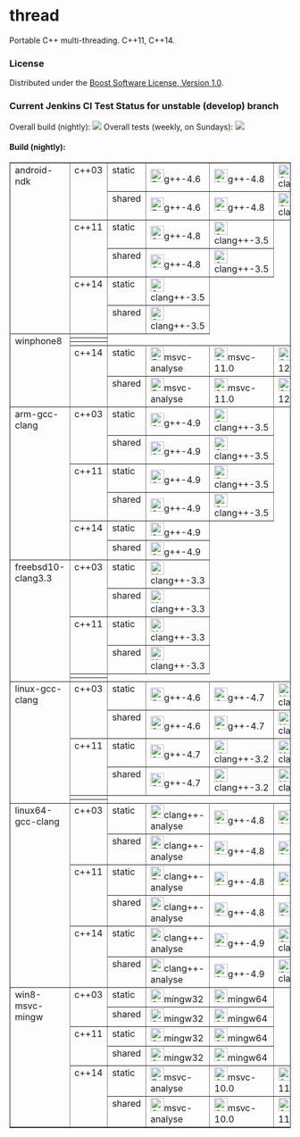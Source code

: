 thread
======

Portable C++ multi-threading. C++11, C++14.

### License

Distributed under the [Boost Software License, Version 1.0](http://boost.org/LICENSE_1_0.txt).

### Current Jenkins CI Test Status for unstable (develop) branch
Overall build (nightly): <a href='https://ci.nedprod.com/view/All/job/Boost.Thread%20Build/'><img src='https://ci.nedprod.com/buildStatus/icon?job=Boost.Thread%20Build'></a> Overall tests (weekly, on Sundays): <a href='https://ci.nedprod.com/view/All/job/Boost.Thread%20Test/'><img src='https://ci.nedprod.com/buildStatus/icon?job=Boost.Thread%20Test'></a>

#### Build (nightly):
<table id="configuration-matrix" width="100%" border="1">
  <tr>
    <td class="matrix-leftcolumn" rowspan="6" valign="top">android-ndk</td><td class="matrix-leftcolumn" rowspan="2" valign="top">c++03</td><td class="matrix-leftcolumn" rowspan="1" valign="top">static</td><td class="matrix-cell"><div><a class="model-link inside" href="https://ci.nedprod.com/job/Boost.Thread%20Build/CPPSTD=c++03,CXX=g++-4.6,LINKTYPE=static,label=android-ndk/"><img height="24" alt="Failed" width="24" src="https://ci.nedprod.com/static/36a4c947/images/24x24/red.png" tooltip="Failed"/></a>g++-4.6</div></td><td class="matrix-cell"><div><a class="model-link inside" href="https://ci.nedprod.com/job/Boost.Thread%20Build/CPPSTD=c++03,CXX=g++-4.8,LINKTYPE=static,label=android-ndk/"><img height="24" alt="Success" width="24" src="https://ci.nedprod.com/static/36a4c947/images/24x24/blue.png" tooltip="Success"/></a>g++-4.8</div></td><td class="matrix-cell"><div><a class="model-link inside" href="https://ci.nedprod.com/job/Boost.Thread%20Build/CPPSTD=c++03,CXX=clang++-3.5,LINKTYPE=static,label=android-ndk/"><img height="24" alt="Success" width="24" src="https://ci.nedprod.com/static/36a4c947/images/24x24/blue.png" tooltip="Success"/></a>clang++-3.5</div></td>
  </tr>
  <tr>
    <td class="matrix-leftcolumn" rowspan="1" valign="top">shared</td><td class="matrix-cell"><div><a class="model-link inside" href="https://ci.nedprod.com/job/Boost.Thread%20Build/CPPSTD=c++03,CXX=g++-4.6,LINKTYPE=shared,label=android-ndk/"><img height="24" alt="Failed" width="24" src="https://ci.nedprod.com/static/36a4c947/images/24x24/red.png" tooltip="Failed"/></a>g++-4.6</div></td><td class="matrix-cell"><div><a class="model-link inside" href="https://ci.nedprod.com/job/Boost.Thread%20Build/CPPSTD=c++03,CXX=g++-4.8,LINKTYPE=shared,label=android-ndk/"><img height="24" alt="Success" width="24" src="https://ci.nedprod.com/static/36a4c947/images/24x24/blue.png" tooltip="Success"/></a>g++-4.8</div></td><td class="matrix-cell"><div><a class="model-link inside" href="https://ci.nedprod.com/job/Boost.Thread%20Build/CPPSTD=c++03,CXX=clang++-3.5,LINKTYPE=shared,label=android-ndk/"><img height="24" alt="Success" width="24" src="https://ci.nedprod.com/static/36a4c947/images/24x24/blue.png" tooltip="Success"/></a>clang++-3.5</div></td>
  </tr>
  <tr>
    <td class="matrix-leftcolumn" rowspan="2" valign="top">c++11</td><td class="matrix-leftcolumn" rowspan="1" valign="top">static</td><td class="matrix-cell"><div><a class="model-link inside" href="https://ci.nedprod.com/job/Boost.Thread%20Build/CPPSTD=c++11,CXX=g++-4.8,LINKTYPE=static,label=android-ndk/"><img height="24" alt="Success" width="24" src="https://ci.nedprod.com/static/36a4c947/images/24x24/blue.png" tooltip="Success"/></a>g++-4.8</div></td><td class="matrix-cell"><div><a class="model-link inside" href="https://ci.nedprod.com/job/Boost.Thread%20Build/CPPSTD=c++11,CXX=clang++-3.5,LINKTYPE=static,label=android-ndk/"><img height="24" alt="Success" width="24" src="https://ci.nedprod.com/static/36a4c947/images/24x24/blue.png" tooltip="Success"/></a>clang++-3.5</div></td>
  </tr>
  <tr>
    <td class="matrix-leftcolumn" rowspan="1" valign="top">shared</td><td class="matrix-cell"><div><a class="model-link inside" href="https://ci.nedprod.com/job/Boost.Thread%20Build/CPPSTD=c++11,CXX=g++-4.8,LINKTYPE=shared,label=android-ndk/"><img height="24" alt="Success" width="24" src="https://ci.nedprod.com/static/36a4c947/images/24x24/blue.png" tooltip="Success"/></a>g++-4.8</div></td><td class="matrix-cell"><div><a class="model-link inside" href="https://ci.nedprod.com/job/Boost.Thread%20Build/CPPSTD=c++11,CXX=clang++-3.5,LINKTYPE=shared,label=android-ndk/"><img height="24" alt="Success" width="24" src="https://ci.nedprod.com/static/36a4c947/images/24x24/blue.png" tooltip="Success"/></a>clang++-3.5</div></td>
  </tr>
  <tr>
    <td class="matrix-leftcolumn" rowspan="2" valign="top">c++14</td><td class="matrix-leftcolumn" rowspan="1" valign="top">static</td><td class="matrix-cell"><div><a class="model-link inside" href="https://ci.nedprod.com/job/Boost.Thread%20Build/CPPSTD=c++14,CXX=clang++-3.5,LINKTYPE=static,label=android-ndk/"><img height="24" alt="Success" width="24" src="https://ci.nedprod.com/static/36a4c947/images/24x24/blue.png" tooltip="Success"/></a>clang++-3.5</div></td>
  </tr>
  <tr>
    <td class="matrix-leftcolumn" rowspan="1" valign="top">shared</td><td class="matrix-cell"><div><a class="model-link inside" href="https://ci.nedprod.com/job/Boost.Thread%20Build/CPPSTD=c++14,CXX=clang++-3.5,LINKTYPE=shared,label=android-ndk/"><img height="24" alt="Success" width="24" src="https://ci.nedprod.com/static/36a4c947/images/24x24/blue.png" tooltip="Success"/></a>clang++-3.5</div></td>
  </tr>
  <tr>
    <td class="matrix-leftcolumn" rowspan="6" valign="top">winphone8</td>
  </tr>
  <tr>
    <td/>
  </tr>
  <tr>
    <td/>
  </tr>
  <tr>
    <td/>
  </tr>
  <tr>
    <td class="matrix-leftcolumn" rowspan="2" valign="top">c++14</td><td class="matrix-leftcolumn" rowspan="1" valign="top">static</td><td class="matrix-cell"><div><a class="model-link inside" href="https://ci.nedprod.com/job/Boost.Thread%20Build/CPPSTD=c++14,CXX=msvc-analyse,LINKTYPE=static,label=winphone8/"><img height="24" alt="Failed" width="24" src="https://ci.nedprod.com/static/36a4c947/images/24x24/red.png" tooltip="Failed"/></a>msvc-analyse</div></td><td class="matrix-cell"><div><a class="model-link inside" href="https://ci.nedprod.com/job/Boost.Thread%20Build/CPPSTD=c++14,CXX=msvc-11.0,LINKTYPE=static,label=winphone8/"><img height="24" alt="Success" width="24" src="https://ci.nedprod.com/static/36a4c947/images/24x24/blue.png" tooltip="Success"/></a>msvc-11.0</div></td><td class="matrix-cell"><div><a class="model-link inside" href="https://ci.nedprod.com/job/Boost.Thread%20Build/CPPSTD=c++14,CXX=msvc-12.0,LINKTYPE=static,label=winphone8/"><img height="24" alt="Success" width="24" src="https://ci.nedprod.com/static/36a4c947/images/24x24/blue.png" tooltip="Success"/></a>msvc-12.0</div></td><td class="matrix-cell"><div><a class="model-link inside" href="https://ci.nedprod.com/job/Boost.Thread%20Build/CPPSTD=c++14,CXX=msvc-14.0,LINKTYPE=static,label=winphone8/"><img height="24" alt="Success" width="24" src="https://ci.nedprod.com/static/36a4c947/images/24x24/blue.png" tooltip="Success"/></a>msvc-14.0</div></td>
  </tr>
  <tr>
    <td class="matrix-leftcolumn" rowspan="1" valign="top">shared</td><td class="matrix-cell"><div><a class="model-link inside" href="https://ci.nedprod.com/job/Boost.Thread%20Build/CPPSTD=c++14,CXX=msvc-analyse,LINKTYPE=shared,label=winphone8/"><img height="24" alt="Failed" width="24" src="https://ci.nedprod.com/static/36a4c947/images/24x24/red.png" tooltip="Failed"/></a>msvc-analyse</div></td><td class="matrix-cell"><div><a class="model-link inside" href="https://ci.nedprod.com/job/Boost.Thread%20Build/CPPSTD=c++14,CXX=msvc-11.0,LINKTYPE=shared,label=winphone8/"><img height="24" alt="Success" width="24" src="https://ci.nedprod.com/static/36a4c947/images/24x24/blue.png" tooltip="Success"/></a>msvc-11.0</div></td><td class="matrix-cell"><div><a class="model-link inside" href="https://ci.nedprod.com/job/Boost.Thread%20Build/CPPSTD=c++14,CXX=msvc-12.0,LINKTYPE=shared,label=winphone8/"><img height="24" alt="Success" width="24" src="https://ci.nedprod.com/static/36a4c947/images/24x24/blue.png" tooltip="Success"/></a>msvc-12.0</div></td><td class="matrix-cell"><div><a class="model-link inside" href="https://ci.nedprod.com/job/Boost.Thread%20Build/CPPSTD=c++14,CXX=msvc-14.0,LINKTYPE=shared,label=winphone8/"><img height="24" alt="Success" width="24" src="https://ci.nedprod.com/static/36a4c947/images/24x24/blue.png" tooltip="Success"/></a>msvc-14.0</div></td>
  </tr>
  <tr>
    <td class="matrix-leftcolumn" rowspan="6" valign="top">arm-gcc-clang</td><td class="matrix-leftcolumn" rowspan="2" valign="top">c++03</td><td class="matrix-leftcolumn" rowspan="1" valign="top">static</td><td class="matrix-cell"><div><a class="model-link inside" href="https://ci.nedprod.com/job/Boost.Thread%20Build/CPPSTD=c++03,CXX=g++-4.9,LINKTYPE=static,label=arm-gcc-clang/"><img height="24" alt="Success" width="24" src="https://ci.nedprod.com/static/36a4c947/images/24x24/blue.png" tooltip="Success"/></a>g++-4.9</div></td><td class="matrix-cell"><div><a class="model-link inside" href="https://ci.nedprod.com/job/Boost.Thread%20Build/CPPSTD=c++03,CXX=clang++-3.5,LINKTYPE=static,label=arm-gcc-clang/"><img height="24" alt="Success" width="24" src="https://ci.nedprod.com/static/36a4c947/images/24x24/blue.png" tooltip="Success"/></a>clang++-3.5</div></td>
  </tr>
  <tr>
    <td class="matrix-leftcolumn" rowspan="1" valign="top">shared</td><td class="matrix-cell"><div><a class="model-link inside" href="https://ci.nedprod.com/job/Boost.Thread%20Build/CPPSTD=c++03,CXX=g++-4.9,LINKTYPE=shared,label=arm-gcc-clang/"><img height="24" alt="Success" width="24" src="https://ci.nedprod.com/static/36a4c947/images/24x24/blue.png" tooltip="Success"/></a>g++-4.9</div></td><td class="matrix-cell"><div><a class="model-link inside" href="https://ci.nedprod.com/job/Boost.Thread%20Build/CPPSTD=c++03,CXX=clang++-3.5,LINKTYPE=shared,label=arm-gcc-clang/"><img height="24" alt="Success" width="24" src="https://ci.nedprod.com/static/36a4c947/images/24x24/blue.png" tooltip="Success"/></a>clang++-3.5</div></td>
  </tr>
  <tr>
    <td class="matrix-leftcolumn" rowspan="2" valign="top">c++11</td><td class="matrix-leftcolumn" rowspan="1" valign="top">static</td><td class="matrix-cell"><div><a class="model-link inside" href="https://ci.nedprod.com/job/Boost.Thread%20Build/CPPSTD=c++11,CXX=g++-4.9,LINKTYPE=static,label=arm-gcc-clang/"><img height="24" alt="Success" width="24" src="https://ci.nedprod.com/static/36a4c947/images/24x24/blue.png" tooltip="Success"/></a>g++-4.9</div></td><td class="matrix-cell"><div><a class="model-link inside" href="https://ci.nedprod.com/job/Boost.Thread%20Build/CPPSTD=c++11,CXX=clang++-3.5,LINKTYPE=static,label=arm-gcc-clang/"><img height="24" alt="Success" width="24" src="https://ci.nedprod.com/static/36a4c947/images/24x24/blue.png" tooltip="Success"/></a>clang++-3.5</div></td>
  </tr>
  <tr>
    <td class="matrix-leftcolumn" rowspan="1" valign="top">shared</td><td class="matrix-cell"><div><a class="model-link inside" href="https://ci.nedprod.com/job/Boost.Thread%20Build/CPPSTD=c++11,CXX=g++-4.9,LINKTYPE=shared,label=arm-gcc-clang/"><img height="24" alt="Success" width="24" src="https://ci.nedprod.com/static/36a4c947/images/24x24/blue.png" tooltip="Success"/></a>g++-4.9</div></td><td class="matrix-cell"><div><a class="model-link inside" href="https://ci.nedprod.com/job/Boost.Thread%20Build/CPPSTD=c++11,CXX=clang++-3.5,LINKTYPE=shared,label=arm-gcc-clang/"><img height="24" alt="Success" width="24" src="https://ci.nedprod.com/static/36a4c947/images/24x24/blue.png" tooltip="Success"/></a>clang++-3.5</div></td>
  </tr>
  <tr>
    <td class="matrix-leftcolumn" rowspan="2" valign="top">c++14</td><td class="matrix-leftcolumn" rowspan="1" valign="top">static</td><td class="matrix-cell"><div><a class="model-link inside" href="https://ci.nedprod.com/job/Boost.Thread%20Build/CPPSTD=c++14,CXX=g++-4.9,LINKTYPE=static,label=arm-gcc-clang/"><img height="24" alt="Success" width="24" src="https://ci.nedprod.com/static/36a4c947/images/24x24/blue.png" tooltip="Success"/></a>g++-4.9</div></td>
  </tr>
  <tr>
    <td class="matrix-leftcolumn" rowspan="1" valign="top">shared</td><td class="matrix-cell"><div><a class="model-link inside" href="https://ci.nedprod.com/job/Boost.Thread%20Build/CPPSTD=c++14,CXX=g++-4.9,LINKTYPE=shared,label=arm-gcc-clang/"><img height="24" alt="Success" width="24" src="https://ci.nedprod.com/static/36a4c947/images/24x24/blue.png" tooltip="Success"/></a>g++-4.9</div></td>
  </tr>
  <tr>
    <td class="matrix-leftcolumn" rowspan="6" valign="top">freebsd10-clang3.3</td><td class="matrix-leftcolumn" rowspan="2" valign="top">c++03</td><td class="matrix-leftcolumn" rowspan="1" valign="top">static</td><td class="matrix-cell"><div><a class="model-link inside" href="https://ci.nedprod.com/job/Boost.Thread%20Build/CPPSTD=c++03,CXX=clang++-3.3,LINKTYPE=static,label=freebsd10-clang3.3/"><img height="24" alt="Unstable" width="24" src="https://ci.nedprod.com/static/36a4c947/images/24x24/yellow.png" tooltip="Unstable"/></a>clang++-3.3</div></td>
  </tr>
  <tr>
    <td class="matrix-leftcolumn" rowspan="1" valign="top">shared</td><td class="matrix-cell"><div><a class="model-link inside" href="https://ci.nedprod.com/job/Boost.Thread%20Build/CPPSTD=c++03,CXX=clang++-3.3,LINKTYPE=shared,label=freebsd10-clang3.3/"><img height="24" alt="Unstable" width="24" src="https://ci.nedprod.com/static/36a4c947/images/24x24/yellow.png" tooltip="Unstable"/></a>clang++-3.3</div></td>
  </tr>
  <tr>
    <td class="matrix-leftcolumn" rowspan="2" valign="top">c++11</td><td class="matrix-leftcolumn" rowspan="1" valign="top">static</td><td class="matrix-cell"><div><a class="model-link inside" href="https://ci.nedprod.com/job/Boost.Thread%20Build/CPPSTD=c++11,CXX=clang++-3.3,LINKTYPE=static,label=freebsd10-clang3.3/"><img height="24" alt="Unstable" width="24" src="https://ci.nedprod.com/static/36a4c947/images/24x24/yellow.png" tooltip="Unstable"/></a>clang++-3.3</div></td>
  </tr>
  <tr>
    <td class="matrix-leftcolumn" rowspan="1" valign="top">shared</td><td class="matrix-cell"><div><a class="model-link inside" href="https://ci.nedprod.com/job/Boost.Thread%20Build/CPPSTD=c++11,CXX=clang++-3.3,LINKTYPE=shared,label=freebsd10-clang3.3/"><img height="24" alt="Unstable" width="24" src="https://ci.nedprod.com/static/36a4c947/images/24x24/yellow.png" tooltip="Unstable"/></a>clang++-3.3</div></td>
  </tr>
  <tr>
    <td/>
  </tr>
  <tr>
    <td/>
  </tr>
  <tr>
    <td class="matrix-leftcolumn" rowspan="6" valign="top">linux-gcc-clang</td><td class="matrix-leftcolumn" rowspan="2" valign="top">c++03</td><td class="matrix-leftcolumn" rowspan="1" valign="top">static</td><td class="matrix-cell"><div><a class="model-link inside" href="https://ci.nedprod.com/job/Boost.Thread%20Build/CPPSTD=c++03,CXX=g++-4.6,LINKTYPE=static,label=linux-gcc-clang/"><img height="24" alt="Success" width="24" src="https://ci.nedprod.com/static/36a4c947/images/24x24/blue.png" tooltip="Success"/></a>g++-4.6</div></td><td class="matrix-cell"><div><a class="model-link inside" href="https://ci.nedprod.com/job/Boost.Thread%20Build/CPPSTD=c++03,CXX=g++-4.7,LINKTYPE=static,label=linux-gcc-clang/"><img height="24" alt="Success" width="24" src="https://ci.nedprod.com/static/36a4c947/images/24x24/blue.png" tooltip="Success"/></a>g++-4.7</div></td><td class="matrix-cell"><div><a class="model-link inside" href="https://ci.nedprod.com/job/Boost.Thread%20Build/CPPSTD=c++03,CXX=clang++-3.2,LINKTYPE=static,label=linux-gcc-clang/"><img height="24" alt="Unstable" width="24" src="https://ci.nedprod.com/static/36a4c947/images/24x24/yellow.png" tooltip="Unstable"/></a>clang++-3.2</div></td><td class="matrix-cell"><div><a class="model-link inside" href="https://ci.nedprod.com/job/Boost.Thread%20Build/CPPSTD=c++03,CXX=clang++-3.3,LINKTYPE=static,label=linux-gcc-clang/"><img height="24" alt="Unstable" width="24" src="https://ci.nedprod.com/static/36a4c947/images/24x24/yellow.png" tooltip="Unstable"/></a>clang++-3.3</div></td><td class="matrix-cell"><div><a class="model-link inside" href="https://ci.nedprod.com/job/Boost.Thread%20Build/CPPSTD=c++03,CXX=clang++-3.4,LINKTYPE=static,label=linux-gcc-clang/"><img height="24" alt="Success" width="24" src="https://ci.nedprod.com/static/36a4c947/images/24x24/blue.png" tooltip="Success"/></a>clang++-3.4</div></td>
  </tr>
  <tr>
    <td class="matrix-leftcolumn" rowspan="1" valign="top">shared</td><td class="matrix-cell"><div><a class="model-link inside" href="https://ci.nedprod.com/job/Boost.Thread%20Build/CPPSTD=c++03,CXX=g++-4.6,LINKTYPE=shared,label=linux-gcc-clang/"><img height="24" alt="Success" width="24" src="https://ci.nedprod.com/static/36a4c947/images/24x24/blue.png" tooltip="Success"/></a>g++-4.6</div></td><td class="matrix-cell"><div><a class="model-link inside" href="https://ci.nedprod.com/job/Boost.Thread%20Build/CPPSTD=c++03,CXX=g++-4.7,LINKTYPE=shared,label=linux-gcc-clang/"><img height="24" alt="Success" width="24" src="https://ci.nedprod.com/static/36a4c947/images/24x24/blue.png" tooltip="Success"/></a>g++-4.7</div></td><td class="matrix-cell"><div><a class="model-link inside" href="https://ci.nedprod.com/job/Boost.Thread%20Build/CPPSTD=c++03,CXX=clang++-3.2,LINKTYPE=shared,label=linux-gcc-clang/"><img height="24" alt="Unstable" width="24" src="https://ci.nedprod.com/static/36a4c947/images/24x24/yellow.png" tooltip="Unstable"/></a>clang++-3.2</div></td><td class="matrix-cell"><div><a class="model-link inside" href="https://ci.nedprod.com/job/Boost.Thread%20Build/CPPSTD=c++03,CXX=clang++-3.3,LINKTYPE=shared,label=linux-gcc-clang/"><img height="24" alt="Unstable" width="24" src="https://ci.nedprod.com/static/36a4c947/images/24x24/yellow.png" tooltip="Unstable"/></a>clang++-3.3</div></td><td class="matrix-cell"><div><a class="model-link inside" href="https://ci.nedprod.com/job/Boost.Thread%20Build/CPPSTD=c++03,CXX=clang++-3.4,LINKTYPE=shared,label=linux-gcc-clang/"><img height="24" alt="Success" width="24" src="https://ci.nedprod.com/static/36a4c947/images/24x24/blue.png" tooltip="Success"/></a>clang++-3.4</div></td>
  </tr>
  <tr>
    <td class="matrix-leftcolumn" rowspan="2" valign="top">c++11</td><td class="matrix-leftcolumn" rowspan="1" valign="top">static</td><td class="matrix-cell"><div><a class="model-link inside" href="https://ci.nedprod.com/job/Boost.Thread%20Build/CPPSTD=c++11,CXX=g++-4.7,LINKTYPE=static,label=linux-gcc-clang/"><img height="24" alt="Success" width="24" src="https://ci.nedprod.com/static/36a4c947/images/24x24/blue.png" tooltip="Success"/></a>g++-4.7</div></td><td class="matrix-cell"><div><a class="model-link inside" href="https://ci.nedprod.com/job/Boost.Thread%20Build/CPPSTD=c++11,CXX=clang++-3.2,LINKTYPE=static,label=linux-gcc-clang/"><img height="24" alt="Unstable" width="24" src="https://ci.nedprod.com/static/36a4c947/images/24x24/yellow.png" tooltip="Unstable"/></a>clang++-3.2</div></td><td class="matrix-cell"><div><a class="model-link inside" href="https://ci.nedprod.com/job/Boost.Thread%20Build/CPPSTD=c++11,CXX=clang++-3.3,LINKTYPE=static,label=linux-gcc-clang/"><img height="24" alt="Unstable" width="24" src="https://ci.nedprod.com/static/36a4c947/images/24x24/yellow.png" tooltip="Unstable"/></a>clang++-3.3</div></td><td class="matrix-cell"><div><a class="model-link inside" href="https://ci.nedprod.com/job/Boost.Thread%20Build/CPPSTD=c++11,CXX=clang++-3.4,LINKTYPE=static,label=linux-gcc-clang/"><img height="24" alt="Success" width="24" src="https://ci.nedprod.com/static/36a4c947/images/24x24/blue.png" tooltip="Success"/></a>clang++-3.4</div></td>
  </tr>
  <tr>
    <td class="matrix-leftcolumn" rowspan="1" valign="top">shared</td><td class="matrix-cell"><div><a class="model-link inside" href="https://ci.nedprod.com/job/Boost.Thread%20Build/CPPSTD=c++11,CXX=g++-4.7,LINKTYPE=shared,label=linux-gcc-clang/"><img height="24" alt="Success" width="24" src="https://ci.nedprod.com/static/36a4c947/images/24x24/blue.png" tooltip="Success"/></a>g++-4.7</div></td><td class="matrix-cell"><div><a class="model-link inside" href="https://ci.nedprod.com/job/Boost.Thread%20Build/CPPSTD=c++11,CXX=clang++-3.2,LINKTYPE=shared,label=linux-gcc-clang/"><img height="24" alt="Unstable" width="24" src="https://ci.nedprod.com/static/36a4c947/images/24x24/yellow.png" tooltip="Unstable"/></a>clang++-3.2</div></td><td class="matrix-cell"><div><a class="model-link inside" href="https://ci.nedprod.com/job/Boost.Thread%20Build/CPPSTD=c++11,CXX=clang++-3.3,LINKTYPE=shared,label=linux-gcc-clang/"><img height="24" alt="Unstable" width="24" src="https://ci.nedprod.com/static/36a4c947/images/24x24/yellow.png" tooltip="Unstable"/></a>clang++-3.3</div></td><td class="matrix-cell"><div><a class="model-link inside" href="https://ci.nedprod.com/job/Boost.Thread%20Build/CPPSTD=c++11,CXX=clang++-3.4,LINKTYPE=shared,label=linux-gcc-clang/"><img height="24" alt="Success" width="24" src="https://ci.nedprod.com/static/36a4c947/images/24x24/blue.png" tooltip="Success"/></a>clang++-3.4</div></td>
  </tr>
  <tr>
    <td/>
  </tr>
  <tr>
    <td/>
  </tr>
  <tr>
    <td class="matrix-leftcolumn" rowspan="6" valign="top">linux64-gcc-clang</td><td class="matrix-leftcolumn" rowspan="2" valign="top">c++03</td><td class="matrix-leftcolumn" rowspan="1" valign="top">static</td><td class="matrix-cell"><div><a class="model-link inside" href="https://ci.nedprod.com/job/Boost.Thread%20Build/CPPSTD=c++03,CXX=clang++-analyse,LINKTYPE=static,label=linux64-gcc-clang/"><img height="24" alt="Failed" width="24" src="https://ci.nedprod.com/static/36a4c947/images/24x24/red.png" tooltip="Failed"/></a>clang++-analyse</div></td><td class="matrix-cell"><div><a class="model-link inside" href="https://ci.nedprod.com/job/Boost.Thread%20Build/CPPSTD=c++03,CXX=g++-4.8,LINKTYPE=static,label=linux64-gcc-clang/"><img height="24" alt="Success" width="24" src="https://ci.nedprod.com/static/36a4c947/images/24x24/blue.png" tooltip="Success"/></a>g++-4.8</div></td><td class="matrix-cell"><div><a class="model-link inside" href="https://ci.nedprod.com/job/Boost.Thread%20Build/CPPSTD=c++03,CXX=g++-4.9,LINKTYPE=static,label=linux64-gcc-clang/"><img height="24" alt="Success" width="24" src="https://ci.nedprod.com/static/36a4c947/images/24x24/blue.png" tooltip="Success"/></a>g++-4.9</div></td><td class="matrix-cell"><div><a class="model-link inside" href="https://ci.nedprod.com/job/Boost.Thread%20Build/CPPSTD=c++03,CXX=clang++-3.5,LINKTYPE=static,label=linux64-gcc-clang/"><img height="24" alt="Success" width="24" src="https://ci.nedprod.com/static/36a4c947/images/24x24/blue.png" tooltip="Success"/></a>clang++-3.5</div></td>
  </tr>
  <tr>
    <td class="matrix-leftcolumn" rowspan="1" valign="top">shared</td><td class="matrix-cell"><div><a class="model-link inside" href="https://ci.nedprod.com/job/Boost.Thread%20Build/CPPSTD=c++03,CXX=clang++-analyse,LINKTYPE=shared,label=linux64-gcc-clang/"><img height="24" alt="Failed" width="24" src="https://ci.nedprod.com/static/36a4c947/images/24x24/red.png" tooltip="Failed"/></a>clang++-analyse</div></td><td class="matrix-cell"><div><a class="model-link inside" href="https://ci.nedprod.com/job/Boost.Thread%20Build/CPPSTD=c++03,CXX=g++-4.8,LINKTYPE=shared,label=linux64-gcc-clang/"><img height="24" alt="Success" width="24" src="https://ci.nedprod.com/static/36a4c947/images/24x24/blue.png" tooltip="Success"/></a>g++-4.8</div></td><td class="matrix-cell"><div><a class="model-link inside" href="https://ci.nedprod.com/job/Boost.Thread%20Build/CPPSTD=c++03,CXX=g++-4.9,LINKTYPE=shared,label=linux64-gcc-clang/"><img height="24" alt="Success" width="24" src="https://ci.nedprod.com/static/36a4c947/images/24x24/blue.png" tooltip="Success"/></a>g++-4.9</div></td><td class="matrix-cell"><div><a class="model-link inside" href="https://ci.nedprod.com/job/Boost.Thread%20Build/CPPSTD=c++03,CXX=clang++-3.5,LINKTYPE=shared,label=linux64-gcc-clang/"><img height="24" alt="Success" width="24" src="https://ci.nedprod.com/static/36a4c947/images/24x24/blue.png" tooltip="Success"/></a>clang++-3.5</div></td>
  </tr>
  <tr>
    <td class="matrix-leftcolumn" rowspan="2" valign="top">c++11</td><td class="matrix-leftcolumn" rowspan="1" valign="top">static</td><td class="matrix-cell"><div><a class="model-link inside" href="https://ci.nedprod.com/job/Boost.Thread%20Build/CPPSTD=c++11,CXX=clang++-analyse,LINKTYPE=static,label=linux64-gcc-clang/"><img height="24" alt="Failed" width="24" src="https://ci.nedprod.com/static/36a4c947/images/24x24/red.png" tooltip="Failed"/></a>clang++-analyse</div></td><td class="matrix-cell"><div><a class="model-link inside" href="https://ci.nedprod.com/job/Boost.Thread%20Build/CPPSTD=c++11,CXX=g++-4.8,LINKTYPE=static,label=linux64-gcc-clang/"><img height="24" alt="Success" width="24" src="https://ci.nedprod.com/static/36a4c947/images/24x24/blue.png" tooltip="Success"/></a>g++-4.8</div></td><td class="matrix-cell"><div><a class="model-link inside" href="https://ci.nedprod.com/job/Boost.Thread%20Build/CPPSTD=c++11,CXX=g++-4.9,LINKTYPE=static,label=linux64-gcc-clang/"><img height="24" alt="Success" width="24" src="https://ci.nedprod.com/static/36a4c947/images/24x24/blue.png" tooltip="Success"/></a>g++-4.9</div></td><td class="matrix-cell"><div><a class="model-link inside" href="https://ci.nedprod.com/job/Boost.Thread%20Build/CPPSTD=c++11,CXX=clang++-3.5,LINKTYPE=static,label=linux64-gcc-clang/"><img height="24" alt="Success" width="24" src="https://ci.nedprod.com/static/36a4c947/images/24x24/blue.png" tooltip="Success"/></a>clang++-3.5</div></td>
  </tr>
  <tr>
    <td class="matrix-leftcolumn" rowspan="1" valign="top">shared</td><td class="matrix-cell"><div><a class="model-link inside" href="https://ci.nedprod.com/job/Boost.Thread%20Build/CPPSTD=c++11,CXX=clang++-analyse,LINKTYPE=shared,label=linux64-gcc-clang/"><img height="24" alt="Failed" width="24" src="https://ci.nedprod.com/static/36a4c947/images/24x24/red.png" tooltip="Failed"/></a>clang++-analyse</div></td><td class="matrix-cell"><div><a class="model-link inside" href="https://ci.nedprod.com/job/Boost.Thread%20Build/CPPSTD=c++11,CXX=g++-4.8,LINKTYPE=shared,label=linux64-gcc-clang/"><img height="24" alt="Success" width="24" src="https://ci.nedprod.com/static/36a4c947/images/24x24/blue.png" tooltip="Success"/></a>g++-4.8</div></td><td class="matrix-cell"><div><a class="model-link inside" href="https://ci.nedprod.com/job/Boost.Thread%20Build/CPPSTD=c++11,CXX=g++-4.9,LINKTYPE=shared,label=linux64-gcc-clang/"><img height="24" alt="Success" width="24" src="https://ci.nedprod.com/static/36a4c947/images/24x24/blue.png" tooltip="Success"/></a>g++-4.9</div></td><td class="matrix-cell"><div><a class="model-link inside" href="https://ci.nedprod.com/job/Boost.Thread%20Build/CPPSTD=c++11,CXX=clang++-3.5,LINKTYPE=shared,label=linux64-gcc-clang/"><img height="24" alt="Success" width="24" src="https://ci.nedprod.com/static/36a4c947/images/24x24/blue.png" tooltip="Success"/></a>clang++-3.5</div></td>
  </tr>
  <tr>
    <td class="matrix-leftcolumn" rowspan="2" valign="top">c++14</td><td class="matrix-leftcolumn" rowspan="1" valign="top">static</td><td class="matrix-cell"><div><a class="model-link inside" href="https://ci.nedprod.com/job/Boost.Thread%20Build/CPPSTD=c++14,CXX=clang++-analyse,LINKTYPE=static,label=linux64-gcc-clang/"><img height="24" alt="Failed" width="24" src="https://ci.nedprod.com/static/36a4c947/images/24x24/red.png" tooltip="Failed"/></a>clang++-analyse</div></td><td class="matrix-cell"><div><a class="model-link inside" href="https://ci.nedprod.com/job/Boost.Thread%20Build/CPPSTD=c++14,CXX=g++-4.9,LINKTYPE=static,label=linux64-gcc-clang/"><img height="24" alt="Success" width="24" src="https://ci.nedprod.com/static/36a4c947/images/24x24/blue.png" tooltip="Success"/></a>g++-4.9</div></td><td class="matrix-cell"><div><a class="model-link inside" href="https://ci.nedprod.com/job/Boost.Thread%20Build/CPPSTD=c++14,CXX=clang++-3.5,LINKTYPE=static,label=linux64-gcc-clang/"><img height="24" alt="Success" width="24" src="https://ci.nedprod.com/static/36a4c947/images/24x24/blue.png" tooltip="Success"/></a>clang++-3.5</div></td>
  </tr>
  <tr>
    <td class="matrix-leftcolumn" rowspan="1" valign="top">shared</td><td class="matrix-cell"><div><a class="model-link inside" href="https://ci.nedprod.com/job/Boost.Thread%20Build/CPPSTD=c++14,CXX=clang++-analyse,LINKTYPE=shared,label=linux64-gcc-clang/"><img height="24" alt="Failed" width="24" src="https://ci.nedprod.com/static/36a4c947/images/24x24/red.png" tooltip="Failed"/></a>clang++-analyse</div></td><td class="matrix-cell"><div><a class="model-link inside" href="https://ci.nedprod.com/job/Boost.Thread%20Build/CPPSTD=c++14,CXX=g++-4.9,LINKTYPE=shared,label=linux64-gcc-clang/"><img height="24" alt="Success" width="24" src="https://ci.nedprod.com/static/36a4c947/images/24x24/blue.png" tooltip="Success"/></a>g++-4.9</div></td><td class="matrix-cell"><div><a class="model-link inside" href="https://ci.nedprod.com/job/Boost.Thread%20Build/CPPSTD=c++14,CXX=clang++-3.5,LINKTYPE=shared,label=linux64-gcc-clang/"><img height="24" alt="Success" width="24" src="https://ci.nedprod.com/static/36a4c947/images/24x24/blue.png" tooltip="Success"/></a>clang++-3.5</div></td>
  </tr>
  <tr>
    <td class="matrix-leftcolumn" rowspan="6" valign="top">win8-msvc-mingw</td><td class="matrix-leftcolumn" rowspan="2" valign="top">c++03</td><td class="matrix-leftcolumn" rowspan="1" valign="top">static</td><td class="matrix-cell"><div><a class="model-link inside" href="https://ci.nedprod.com/job/Boost.Thread%20Build/CPPSTD=c++03,CXX=mingw32,LINKTYPE=static,label=win8-msvc-mingw/"><img height="24" alt="Success" width="24" src="https://ci.nedprod.com/static/36a4c947/images/24x24/blue.png" tooltip="Success"/></a>mingw32</div></td><td class="matrix-cell"><div><a class="model-link inside" href="https://ci.nedprod.com/job/Boost.Thread%20Build/CPPSTD=c++03,CXX=mingw64,LINKTYPE=static,label=win8-msvc-mingw/"><img height="24" alt="Success" width="24" src="https://ci.nedprod.com/static/36a4c947/images/24x24/blue.png" tooltip="Success"/></a>mingw64</div></td>
  </tr>
  <tr>
    <td class="matrix-leftcolumn" rowspan="1" valign="top">shared</td><td class="matrix-cell"><div><a class="model-link inside" href="https://ci.nedprod.com/job/Boost.Thread%20Build/CPPSTD=c++03,CXX=mingw32,LINKTYPE=shared,label=win8-msvc-mingw/"><img height="24" alt="Success" width="24" src="https://ci.nedprod.com/static/36a4c947/images/24x24/blue.png" tooltip="Success"/></a>mingw32</div></td><td class="matrix-cell"><div><a class="model-link inside" href="https://ci.nedprod.com/job/Boost.Thread%20Build/CPPSTD=c++03,CXX=mingw64,LINKTYPE=shared,label=win8-msvc-mingw/"><img height="24" alt="Success" width="24" src="https://ci.nedprod.com/static/36a4c947/images/24x24/blue.png" tooltip="Success"/></a>mingw64</div></td>
  </tr>
  <tr>
    <td class="matrix-leftcolumn" rowspan="2" valign="top">c++11</td><td class="matrix-leftcolumn" rowspan="1" valign="top">static</td><td class="matrix-cell"><div><a class="model-link inside" href="https://ci.nedprod.com/job/Boost.Thread%20Build/CPPSTD=c++11,CXX=mingw32,LINKTYPE=static,label=win8-msvc-mingw/"><img height="24" alt="Success" width="24" src="https://ci.nedprod.com/static/36a4c947/images/24x24/blue.png" tooltip="Success"/></a>mingw32</div></td><td class="matrix-cell"><div><a class="model-link inside" href="https://ci.nedprod.com/job/Boost.Thread%20Build/CPPSTD=c++11,CXX=mingw64,LINKTYPE=static,label=win8-msvc-mingw/"><img height="24" alt="Success" width="24" src="https://ci.nedprod.com/static/36a4c947/images/24x24/blue.png" tooltip="Success"/></a>mingw64</div></td>
  </tr>
  <tr>
    <td class="matrix-leftcolumn" rowspan="1" valign="top">shared</td><td class="matrix-cell"><div><a class="model-link inside" href="https://ci.nedprod.com/job/Boost.Thread%20Build/CPPSTD=c++11,CXX=mingw32,LINKTYPE=shared,label=win8-msvc-mingw/"><img height="24" alt="Success" width="24" src="https://ci.nedprod.com/static/36a4c947/images/24x24/blue.png" tooltip="Success"/></a>mingw32</div></td><td class="matrix-cell"><div><a class="model-link inside" href="https://ci.nedprod.com/job/Boost.Thread%20Build/CPPSTD=c++11,CXX=mingw64,LINKTYPE=shared,label=win8-msvc-mingw/"><img height="24" alt="Success" width="24" src="https://ci.nedprod.com/static/36a4c947/images/24x24/blue.png" tooltip="Success"/></a>mingw64</div></td>
  </tr>
  <tr>
    <td class="matrix-leftcolumn" rowspan="2" valign="top">c++14</td><td class="matrix-leftcolumn" rowspan="1" valign="top">static</td><td class="matrix-cell"><div><a class="model-link inside" href="https://ci.nedprod.com/job/Boost.Thread%20Build/CPPSTD=c++14,CXX=msvc-analyse,LINKTYPE=static,label=win8-msvc-mingw/"><img height="24" alt="Failed" width="24" src="https://ci.nedprod.com/static/36a4c947/images/24x24/red.png" tooltip="Failed"/></a>msvc-analyse</div></td><td class="matrix-cell"><div><a class="model-link inside" href="https://ci.nedprod.com/job/Boost.Thread%20Build/CPPSTD=c++14,CXX=msvc-10.0,LINKTYPE=static,label=win8-msvc-mingw/"><img height="24" alt="Success" width="24" src="https://ci.nedprod.com/static/36a4c947/images/24x24/blue.png" tooltip="Success"/></a>msvc-10.0</div></td><td class="matrix-cell"><div><a class="model-link inside" href="https://ci.nedprod.com/job/Boost.Thread%20Build/CPPSTD=c++14,CXX=msvc-11.0,LINKTYPE=static,label=win8-msvc-mingw/"><img height="24" alt="Success" width="24" src="https://ci.nedprod.com/static/36a4c947/images/24x24/blue.png" tooltip="Success"/></a>msvc-11.0</div></td><td class="matrix-cell"><div><a class="model-link inside" href="https://ci.nedprod.com/job/Boost.Thread%20Build/CPPSTD=c++14,CXX=msvc-12.0,LINKTYPE=static,label=win8-msvc-mingw/"><img height="24" alt="Success" width="24" src="https://ci.nedprod.com/static/36a4c947/images/24x24/blue.png" tooltip="Success"/></a>msvc-12.0</div></td><td class="matrix-cell"><div><a class="model-link inside" href="https://ci.nedprod.com/job/Boost.Thread%20Build/CPPSTD=c++14,CXX=msvc-14.0,LINKTYPE=static,label=win8-msvc-mingw/"><img height="24" alt="Success" width="24" src="https://ci.nedprod.com/static/36a4c947/images/24x24/blue.png" tooltip="Success"/></a>msvc-14.0</div></td>
  </tr>
  <tr>
    <td class="matrix-leftcolumn" rowspan="1" valign="top">shared</td><td class="matrix-cell"><div><a class="model-link inside" href="https://ci.nedprod.com/job/Boost.Thread%20Build/CPPSTD=c++14,CXX=msvc-analyse,LINKTYPE=shared,label=win8-msvc-mingw/"><img height="24" alt="Success" width="24" src="https://ci.nedprod.com/static/36a4c947/images/24x24/blue.png" tooltip="Success"/></a>msvc-analyse</div></td><td class="matrix-cell"><div><a class="model-link inside" href="https://ci.nedprod.com/job/Boost.Thread%20Build/CPPSTD=c++14,CXX=msvc-10.0,LINKTYPE=shared,label=win8-msvc-mingw/"><img height="24" alt="Success" width="24" src="https://ci.nedprod.com/static/36a4c947/images/24x24/blue.png" tooltip="Success"/></a>msvc-10.0</div></td><td class="matrix-cell"><div><a class="model-link inside" href="https://ci.nedprod.com/job/Boost.Thread%20Build/CPPSTD=c++14,CXX=msvc-11.0,LINKTYPE=shared,label=win8-msvc-mingw/"><img height="24" alt="Success" width="24" src="https://ci.nedprod.com/static/36a4c947/images/24x24/blue.png" tooltip="Success"/></a>msvc-11.0</div></td><td class="matrix-cell"><div><a class="model-link inside" href="https://ci.nedprod.com/job/Boost.Thread%20Build/CPPSTD=c++14,CXX=msvc-12.0,LINKTYPE=shared,label=win8-msvc-mingw/"><img height="24" alt="Success" width="24" src="https://ci.nedprod.com/static/36a4c947/images/24x24/blue.png" tooltip="Success"/></a>msvc-12.0</div></td><td class="matrix-cell"><div><a class="model-link inside" href="https://ci.nedprod.com/job/Boost.Thread%20Build/CPPSTD=c++14,CXX=msvc-14.0,LINKTYPE=shared,label=win8-msvc-mingw/"><img height="24" alt="Success" width="24" src="https://ci.nedprod.com/static/36a4c947/images/24x24/blue.png" tooltip="Success"/></a>msvc-14.0</div></td>
  </tr>
</table>
